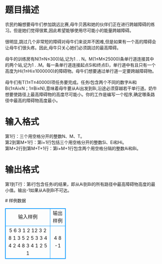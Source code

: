 # 

 
 # 题目描述 
<p>
农民约翰想要母牛们参加跳远比赛,母牛贝茜和她的伙伴们正在进行跨越障碍的练习。但是她们觉得很累,因此希望能够使用尽可能小的能量跨越障碍。<br><br>很明显,跳过几个非常短的障碍对母牛们来说并不困难,但是如果有一个高的障碍会让母牛们很头疼。因此,母牛只关心她们必须跳过的最高障碍。<br><br>母牛的训练房有N(1≤N≤300)站,记为1 . . N。M(1≤M≤25000)条单行道连接其中的两个站,记为1 . .M。每一条单行道连接起点Si和终点Ei，单行道中有且只有一个高度为Hi(1≤Hi≤1000000)的障碍物。母牛们想要通过单行道一定要跨越障碍物。<br><br>母牛们有T(1≤T≤40000)项任务要完成。任务i包含两个不同的数字Ai和Bi(1≤Ai≤N；1≤Bi≤N),意味着母牛要从Ai出发到Bi,沿途必须穿越若干单行道。奶牛想要使路径上最高障碍物的高度尽可能小。你的工作是编写一个程序,确定哪条路径中最高的障碍物高度最小。<br></p> 

 
 # 输入格式 
<p>
第1行：三个用空格分开的整数N、M、T。<br>第2到第M+1行：第i+1行包括三个用空格分开的整数Si、Ei和Hi。<br>第M+2行到第M+T+1行：第i+M+1行包含两个用空格分隔的整数Ai和Bi。<br></p> 

 
 # 输出格式 
<p>
第1到T行：第i行包含任务i的结果，即从Ai到Bi的所有路径中最高障碍物高度的最小值。输出-1如果从Ai到Bi不可达。</p> 
# 样例数据
<style>
        table,table tr th, table tr td { border:1px solid #0094ff; }
        table { width: 200px; min-height: 25px; line-height: 25px; text-align: center; border-collapse: collapse;}   
    </style>
<table>
	<tr>
		<td>输入样例</td>
		<td>输出样例</td>
	</tr>
<tr><td>5 6 3
1 2 12
3 2 8
1 3 5
2 5 3
3 4 4
2 4 8
3 4
1 2
5 1
</td><td>4
8
-1</td></tr></table>
